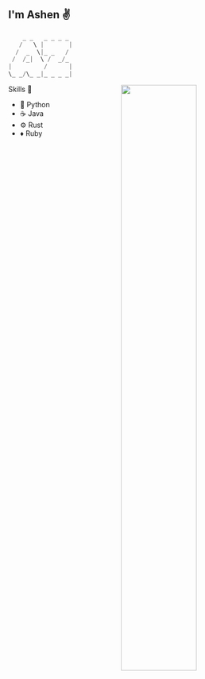 ## I'm Ashen ✌️

```scala
    _ _   _ _ _ _
   /   \ |       |
  /  _  \|_ _   /
 /  /_|  \ /  _/_
|         /      |
\_ _/\_ _|_ _ _ _|
```

[<img align="right" width="55%" src="https://github-readme-stats.vercel.app/api?username=ashenzar&theme=merko&show_icons=true"/>](https://metrics.lecoq.io/ashenzar?template=classic)

Skills 🏅

- 🐍 Python
- ☕ Java
- ⚙️ Rust
- ♦️ Ruby

<!--
### Hi there 👋

**ashenzar/ashenzar** is a ✨ _special_ ✨ repository because its `README.md` (this file) appears on your GitHub profile.

Here are some ideas to get you started:

- 🔭 I’m currently working on ...
- 🌱 I’m currently learning ...
- 👯 I’m looking to collaborate on ...
- 🤔 I’m looking for help with ...
- 💬 Ask me about ...
- 📫 How to reach me: ...
- 😄 Pronouns: ...
- ⚡ Fun fact: ...
-->
